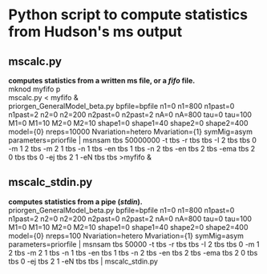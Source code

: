 # Python script to compute statistics from Hudson's ms output  
## mscalc.py  
**computes statistics from a written ms file, or a _fifo_ file.**  
mknod myfifo p  
mscalc.py < myfifo &  
priorgen_GeneralModel_beta.py bpfile=bpfile n1=0 n1=800 n1past=0 n1past=2 n2=0 n2=200 n2past=0 n2past=2 nA=0 nA=800 tau=0 tau=100 M1=0 M1=10 M2=0 M2=10 shape1=0 shape1=40 shape2=0 shape2=400 model={0} nreps=10000 Nvariation=hetero Mvariation={1} symMig=asym parameters=priorfile | msnsam tbs 50000000 -t tbs -r tbs tbs -I 2 tbs tbs 0 -m 1 2 tbs -m 2 1 tbs -n 1 tbs -en tbs 1 tbs -n 2 tbs -en tbs 2 tbs -ema tbs 2 0 tbs tbs 0 -ej tbs 2 1 -eN tbs tbs >myfifo &  
  
  
## mscalc_stdin.py  
**computes statistics from a pipe (_stdin_).**  
priorgen_GeneralModel_beta.py bpfile=bpfile n1=0 n1=800 n1past=0 n1past=2 n2=0 n2=200 n2past=0 n2past=2 nA=0 nA=800 tau=0 tau=100 M1=0 M1=10 M2=0 M2=10 shape1=0 shape1=40 shape2=0 shape2=400 model={0} nreps=100 Nvariation=hetero Mvariation={1} symMig=asym parameters=priorfile | msnsam tbs 50000 -t tbs -r tbs tbs -I 2 tbs tbs 0 -m 1 2 tbs -m 2 1 tbs -n 1 tbs -en tbs 1 tbs -n 2 tbs -en tbs 2 tbs -ema tbs 2 0 tbs tbs 0 -ej tbs 2 1 -eN tbs tbs | mscalc_stdin.py  


